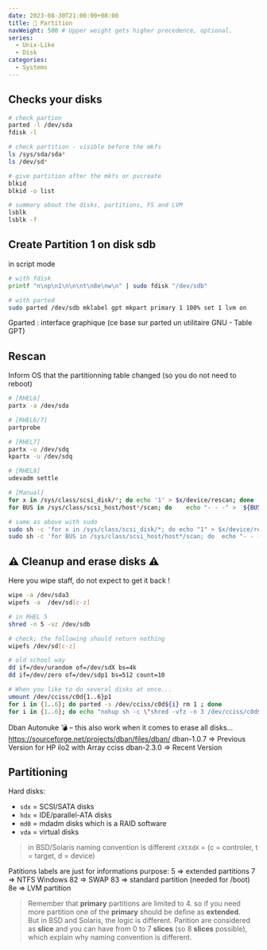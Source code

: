 ```yaml
---
date: 2023-08-30T21:00:00+08:00
title: 🗿 Partition
navWeight: 500 # Upper weight gets higher precedence, optional.
series:
  - Unix-Like
  - Disk
categories:
  - Systems
---
```


	
## Checks your disks

```bash
# check partion 
parted -l /dev/sda
fdisk -l 

# check partition - visible before the mkfs
ls /sys/sda/sda*    
ls /dev/sd* 

# give partition after the mkfs or pvcreate
blkid
blkid -o list

# summary about the disks, partitions, FS and LVM 
lsblk   
lsblk -f
```

## Create Partition 1 on disk sdb 

in script mode
```bash
# with fdisk 
printf "n\np\n1\n\n\nt\n8e\nw\n" | sudo fdisk "/dev/sdb"

# with parted
sudo parted /dev/sdb mklabel gpt mkpart primary 1 100% set 1 lvm on
``` 

Gparted  :  interface graphique  (ce base sur parted un utilitaire GNU - Table GPT) 


## Rescan 

Inform OS that the partitionning table changed (so you do not need to reboot)

```bash
# [RHEL6]   
partx -a /dev/sda

# [RHEL6/7] 
partprobe

# [RHEL7]  
partx -u /dev/sdq
kpartx -u /dev/sdq

# [RHEL8]   
udevadm settle

# [Manual] 
for x in /sys/class/scsi_disk/*; do echo '1' > $x/device/rescan; done
for BUS in /sys/class/scsi_host/host*/scan; do    echo "- - -" >  ${BUS}; done

# same as above with sudo 
sudo sh -c 'for x in /sys/class/scsi_disk/*; do echo "1" > $x/device/rescan; done'
sudo sh -c 'for BUS in /sys/class/scsi_host/host*/scan; do  echo "- - -" >  ${BUS} ; done '
```

## ⚠️ Cleanup and erase disks ⚠️

Here you wipe staff, do not expect to get it back ! 

```bash 
wipe -a /dev/sda3
wipefs -a  /dev/sd[c-z] 

# in RHEL 5
shred -n 5 -vz /dev/sdb 

# check; the following should return nothing 
wipefs /dev/sd[c-z]  

# old school way
dd if=/dev/urandom of=/dev/sdX bs=4k
dd if=/dev/zero of=/dev/sdp1 bs=512 count=10 

# When you like to do several disks at once... 
umount /dev/cciss/c0d{1..6}p1
for i in {1..6}; do parted -s /dev/cciss/c0d${i} rm 1 ; done
for i in {1..6}; do echo "nohup sh -c \"shred -vfz -n 3 /dev/cciss/c0d${i} > nohup${i}.out 2>&1 \" &" ; done | bash 
```

Dban Autonuke 💣 – this also work when it comes to erase all disks...  
	https://sourceforge.net/projects/dban/files/dban/
	dban-1.0.7  => Previous Version for HP ilo2 with Array cciss 
	dban-2.3.0  => Recent Version 

## Partitioning

Hard disks: 
- `sdx` = SCSI/SATA disks 
- `hdx` = IDE/parallel-ATA disks
- `md0` = mdadm disks which is a RAID software
- `vda` = virtual disks

> in BSD/Solaris naming convention is different `cXtXdX` = (c = controler, t = target, d = device)

Patitions labels are just for informations purpose:
	5 => extended partitions 
	7 => NTFS Windows 
	82 => SWAP
	83 => standard partition (needed for /boot)
	8e => LVM partition 

> Remember that **primary** partitions are limited to 4. so if you need more partition one of the **primary** should be define as **extended**.    
> But in BSD and Solaris, the logic is different. Parition are considered as **slice** and you can have from 0 to 7 **slices** (so 8 **slices** possible), 
> which explain why naming convention is different. 
